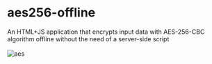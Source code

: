 # aes256-offline
An HTML+JS application that encrypts input data with AES-256-CBC algorithm offline without the need of a server-side script
<br><br>
![aes](https://user-images.githubusercontent.com/126354491/224610135-12209007-166e-4a62-917f-cd5edc35f3e2.png)
